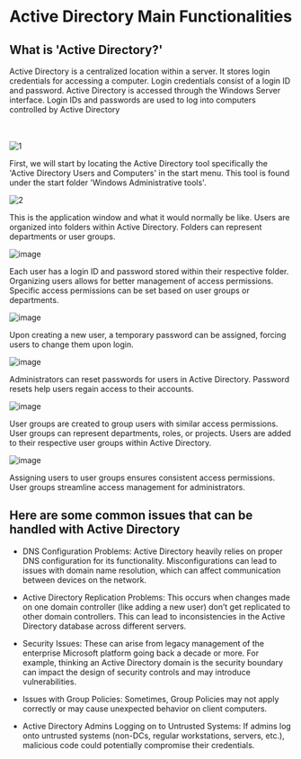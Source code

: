 # Active Directory Main Functionalities
<h2>What is 'Active Directory?'</h2>
Active Directory is a centralized location 
within a server. It stores login credentials for accessing a
computer. Login credentials consist of a login ID and
password. Active Directory is accessed through the Windows
Server interface. Login IDs and passwords are used to log into
computers controlled by Active Directory
</br>
</br>
</br>


![1](https://github.com/NabeelAref98/activedirectorylab/assets/140019096/7e9edcea-b810-49bc-abc5-6e4976821995)

First, we will start by locating the Active Directory tool specifically the 'Active Directory Users and Computers' in the start menu. This tool is found under the start folder 'Windows Administrative tools'.

![2](https://github.com/NabeelAref98/activedirectorylab/assets/140019096/862ad449-efe7-4758-8d30-8a027f4088f3)

This is the application window and what it would normally be like. Users are organized into folders within Active Directory. Folders can represent departments or user groups.

![image](https://github.com/NabeelAref98/activedirectorylab/assets/140019096/440b517c-f5fc-4da2-9e5c-9401709ffa9c)


Each user has a login ID and password stored within their respective folder. Organizing users allows for better management of
access permissions. Specific access permissions can be set based on user groups or departments.

![image](https://github.com/NabeelAref98/activedirectorylab/assets/140019096/42c57e3c-0b2a-42fb-a252-40afb1dcf33e)

Upon creating a new user, a temporary password can be assigned, forcing users to change them upon login.

![image](https://github.com/NabeelAref98/activedirectorylab/assets/140019096/5975b7f6-6441-4a37-b321-3f204053823d)


Administrators can reset passwords for users in Active Directory. Password resets help users regain access to their accounts.

![image](https://github.com/NabeelAref98/activedirectorylab/assets/140019096/4f1a48a9-6fd8-4118-9525-dde7682c4e32)

User groups are created to group users with similar access permissions. User groups can represent departments, roles, or projects. Users are added to their respective user groups within Active Directory.

![image](https://github.com/NabeelAref98/activedirectorylab/assets/140019096/6ca5a5fa-f987-4c09-83e7-d3018d96e13c)

Assigning users to user groups ensures consistent access permissions. User groups streamline access management for administrators.


<h2>Here are some common issues that can be handled with Active Directory</h2>

- DNS Configuration Problems: Active Directory heavily relies on proper DNS configuration for its functionality. Misconfigurations can lead to issues with domain name resolution, which can affect communication between devices on the network.

- Active Directory Replication Problems: This occurs when changes made on one domain controller (like adding a new user) don’t get replicated to other domain controllers. This can lead to inconsistencies in the Active Directory database across different servers.

- Security Issues: These can arise from legacy management of the enterprise Microsoft platform going back a decade or more. For example, thinking an Active Directory domain is the security boundary can impact the design of security controls and may introduce vulnerabilities.

- Issues with Group Policies: Sometimes, Group Policies may not apply correctly or may cause unexpected behavior on client computers.

- Active Directory Admins Logging on to Untrusted Systems: If admins log onto untrusted systems (non-DCs, regular workstations, servers, etc.), malicious code could potentially compromise their credentials.

